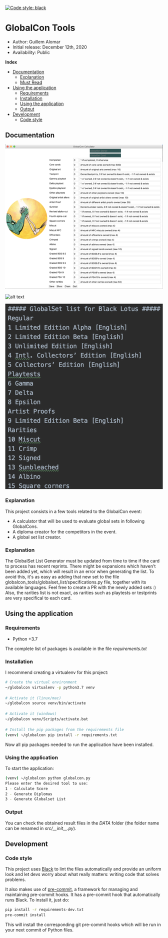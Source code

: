 [![Code style:
black](https://img.shields.io/badge/code%20style-black-000000.svg?style=for-the-badge)](https://github.com/psf/black)

# GlobalCon Tools

*    Author: Guillem Alomar
*    Initial release: December 12th, 2020
*    Availability: Public

**Index**
* [Documentation](#documentation)
    * [Explanation](#explanation)
    * [Must Read](#must-read)
* [Using the application](#using-the-application)
    * [Requirements](#requirements)
    * [Installation](#installation)
    * [Using the application](#using-the-application)
    * [Output](#output)
* [Development](#development)
    * [Code style](#code-style)

## Documentation

![alt text][logo2]

[logo2]: documentation/UI.png "ClassificationAutomation"

![alt text][logo3]

[logo3]: documentation/DiplomaExample.png "DiplomaExample"

![alt text][logo4]

[logo4]: documentation/GlobalSetList_Example.png "GlobalsetListExample"


### Explanation

This project consists in a few tools related to the GlobalCon event:
- A calculator that will be used to evaluate global sets in following GlobalCons.
- A diploma creator for the competitors in the event.
- A global set list creator.

### Explanation

The GlobalSet List Generator must be updated from time to time if the card to process has recent reprints.
There might be expansions which haven't been added yet, which will result in an error when generating the list.
To avoid this, it's as easy as adding that new set to the file globalcon_tools/globalset_list/specifications.py file,
together with its available languages. Feel free to create a PR with the newly added sets :)
Also, the rarities list is not exact, as rarities such as playtests or testprints are very specifical to each card.

## Using the application

### Requirements

- Python +3.7

The complete list of packages is available in the file _requirements.txt_

### Installation

I recommend creating a virtualenv for this project:
```bash
# Create the virtual environment
~/globalcon virtualenv -p python3.7 venv

# Activate it (linux/mac)
~/globalcon source venv/bin/activate

# Activate it (windows)
~/globalcon venv/Scripts/activate.bat

# Install the pip packages from the requirements file
(venv) ~/globalcon pip install -r requirements.txt
```
Now all pip packages needed to run the application have been installed.

### Using the application

To start the application:
```bash
(venv) ~/globalcon python globalcon.py
Please enter the desired tool to use:
1 - Calculate Score
2 - Generate Diplomas
3 - Generate Globalset List
```

### Output

You can check the obtained result files in the _DATA_ folder (the 
folder name can be renamed in _src/\_\_init\_\_.py_).

## Development

### Code style

This project uses [Black](https://github.com/psf/black) to lint the files
automatically and provide an uniform look and let devs worry about what really
matters: writing code that solves problems.

It also makes use of [pre-commit](https://pre-commit.com/), a framework for
managing and maintaining pre-commit hooks. It has a pre-commit hook that
automatically runs Black. To install it, just do:

```bash
pip install -r requirements-dev.txt
pre-commit install
```

This will install the corresponding git pre-commit hooks which will be run in
your next commit of Python files.
